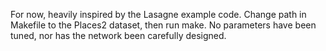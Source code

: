 For now, heavily inspired by the Lasagne example code.
Change path in Makefile to the Places2 dataset, then run make.
No parameters have been tuned, nor has the network been carefully
designed.
